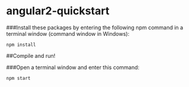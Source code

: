# angular2-quickstart

###Install these packages by entering the following npm command in a terminal window (command window in Windows):

```
npm install
```

##Compile and run!

###Open a terminal window and enter this command:

```
npm start
```
